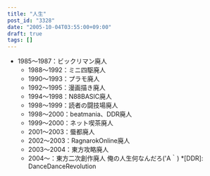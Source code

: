 ```yaml
---
title: "人生"
post_id: "3328"
date: "2005-10-04T03:55:00+09:00"
draft: true
tags: []
---
```



* 1985～1987：ビックリマン廃人
  * 1988～1992：ミニ四駆廃人
  * 1990～1993：プラモ廃人
  * 1992～1995：漫画描き廃人
  * 1994～1998：N88BASIC廃人
  * 1998～1999：読者の闘技場廃人
  * 1998～2000：beatmania、DDR廃人
  * 1999～2000：ネット喫茶廃人
  * 2001～2003：蜃都廃人
  * 2002～2003：RagnarokOnline廃人
  * 2003～2004：東方攻略廃人
  * 2004～：東方二次創作廃人
俺の人生何なんだろ('A｀)
  *[DDR]: DanceDanceRevolution
